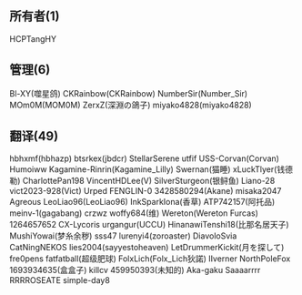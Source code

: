 ## 所有者(1)
HCPTangHY

## 管理(6)
Bl-XY(噬星鸽) CKRainbow(CKRainbow) NumberSir(Number_Sir) MOm0M(MOM0M)
ZerxZ(深淵の鴿子) miyako4828(miyako4828)

## 翻译(49)
hbhxmf(hbhazp) btsrkex(jbdcr) StellarSerene utfif USS-Corvan(Corvan)
Humoiww Kagamine-Rinrin(Kagamine_Lilly) Swernan(猫睡) xLuckTlyer(钱德勒)
CharlottePan198 VincentHDLee(V) SilverSturgeon(银鲟鱼) Liano-28 vict2023-928(Vict)
Urped FENGLIN-0 3428580294(Akane) misaka2047 Agreous LeoLiao96(LeoLiao96)
InkSparkIona(香草) ATP742157(阿托品) meinv-1(gagabang) crzwz woffy684(维)
Wereton(Wereton Furcas) 1264657652 CX-Lycoris urgangur(UCCU) HinanawiTenshi18(比那名居天子)
MushiYowai(梦糸余秽) sss47 lurenyi4(zoroaster) DiavoloSvia CatNingNEKOS
lies2004(sayyestoheaven) LetDrummerKickit(月を探して) fre0pens fatfatball(超级肥球)
FolxLich(Folx_Lich狄諾) IIverner NorthPoleFox 1693934635(盒盒子) killcv
459950393(未知的) Aka-gaku Saaaarrrr RRRROSEATE simple-day8

